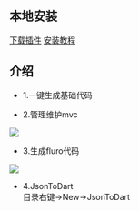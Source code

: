 ## 本地安装
[下载插件](https://github.com/lxiuyuan/flutter_mvc/raw/master/plugin/flutter_mvc.zip)
[安装教程](https://www.jianshu.com/p/ba154b1518ec)<br/>
## 介绍
* 1.一键生成基础代码

* 2.管理维护mvc

![](https://github.com/lxiuyuan/flutter_mvc/blob/master/plugin/cueqf-9bdx2.gif?raw=true)

* 3.生成fluro代码

![](https://github.com/lxiuyuan/flutter_mvc/blob/master/plugin/plugin.gif?raw=true)

* 4.JsonToDart <br/>
  目录右键->New->JsonToDart